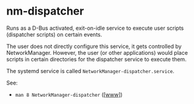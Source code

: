 nm-dispatcher
=============

Runs as a D-Bus activated, exit-on-idle service to execute
user scripts (dispatcher scripts) on certain events.

The user does not directly configure this service, it gets
controlled by NetworkManager. However, the user (or other
applications) would place scripts in certain directories for
the dispatcher service to execute them.

The systemd service is called `NetworkManager-dispatcher.service`.

See:
- `man 8 NetworkManager-dispatcher` ([[www]](https://networkmanager.dev/docs/api/latest/NetworkManager-dispatcher.html))
